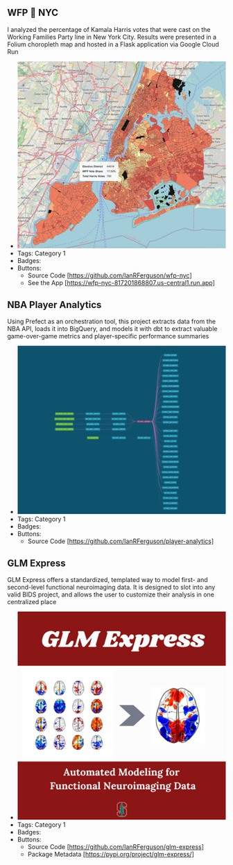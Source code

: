 ## WFP 🤝 NYC
I analyzed the percentage of Kamala Harris votes that were cast on the Working Families Party line in New York City. Results were presented in a Folium choropleth map and hosted in a Flask application via Google Cloud Run
- ![wfp-nyc](../assets/projects/wfp-nyc.jpeg)
- Tags: Category 1
- Badges:
- Buttons:
  - Source Code [https://github.com/IanRFerguson/wfp-nyc]
  - See the App [https://wfp-nyc-817201868807.us-central1.run.app]

## NBA Player Analytics
Using Prefect as an orchestration tool, this project extracts data from the NBA API, loads it into BigQuery, and models it with dbt to extract valuable game-over-game metrics and player-specific performance summaries
- ![nba-dag](../assets/projects/nba-dag.png)
- Tags: Category 1
- Badges:
- Buttons:
  - Source Code [https://github.com/IanRFerguson/player-analytics]

## GLM Express
GLM Express offers a standardized, templated way to model first- and second-level functional neuroimaging data. It is designed to slot into any valid BIDS project, and allows the user to customize their analysis in one centralized place
- ![glmx](../assets/projects/glmx.png)
- Tags: Category 1
- Badges:
- Buttons:
  - Source Code [https://github.com/IanRFerguson/glm-express]
  - Package Metadata [https://pypi.org/project/glm-express/]